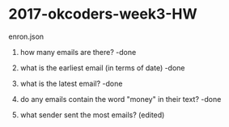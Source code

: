 # 2017-okcoders-week3-HW


enron.json


1. how many emails are there? 
-done

2. what is the earliest email (in terms of date) 
-done

3. what is the latest email?
-done

4. do any emails contain the word "money" in their text?
-done

5. what sender sent the most emails? (edited)
